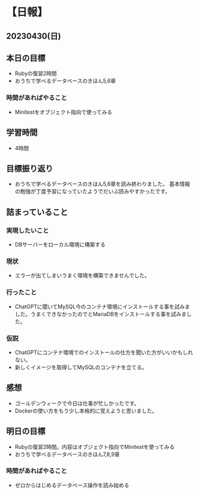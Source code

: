# 【日報】
## 20230430(日)
## 本日の目標
- Rubyの復習2時間
- おうちで学べるデータベースのきほん5,6章

### 時間があればやること
- Minitestをオブジェクト指向で使ってみる

## 学習時間
- 4時間

## 目標振り返り
- おうちで学べるデータベースのきほん5,6章を読み終わりました。
基本情報の勉強が丁度予習になっていたようでだいぶ読みやすかったです。

## 詰まっていること
### 実現したいこと 
- DBサーバーをローカル環境に構築する
### 現状
- エラーが出てしまいうまく環境を構築できませんでした。
### 行ったこと 
- ChatGPTに聞いてMySQL今のコンテナ環境にインストールする事を試みました。うまくできなかったのでとMariaDBをインストールする事を試みました。
### 仮説
- ChatGPTにコンテナ環境でのインストールの仕方を聞いた方がいいかもしれない。
- 新しくイメージを取得してMySQLのコンテナを立てる。

## 感想
- ゴールデンウィークで今日は仕事が忙しかったです。
- Dockerの使い方をもう少し本格的に覚えようと思いました。

## 明日の目標
- Rubyの復習2時間。内容はオブジェクト指向でMinitestを使ってみる
- おうちで学べるデータベースのきほん7,8,9章

### 時間があればやること
- ゼロからはじめるデータベース操作を読み始める
